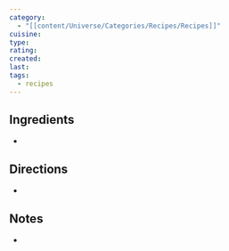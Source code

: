 ```yaml
---
category:
  - "[[content/Universe/Categories/Recipes/Recipes]]"
cuisine: 
type: 
rating: 
created: 
last: 
tags:
  - recipes
---
```

## Ingredients

- 

## Directions

- 

## Notes

- 